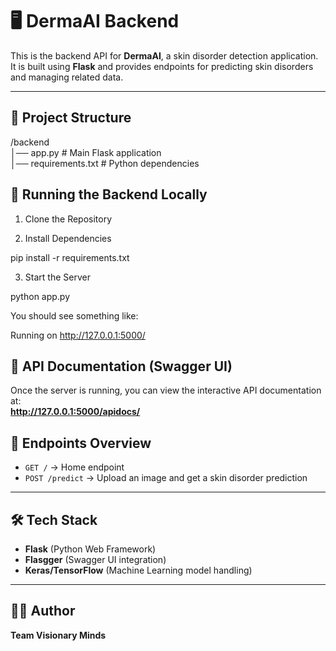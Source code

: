 # 🖥️ DermaAI Backend

This is the backend API for **DermaAI**, a skin disorder detection application.  
It is built using **Flask** and provides endpoints for predicting skin disorders and managing related data.

---

## 📂 Project Structure

/backend  
│── app.py                  # Main Flask application  
│── requirements.txt        # Python dependencies  
 




## 🚀 Running the Backend Locally

 1. Clone the Repository




  2. Install Dependencies

pip install -r requirements.txt


  3. Start the Server

python app.py


You should see something like:

Running on http://127.0.0.1:5000/




## 📄 API Documentation (Swagger UI)

Once the server is running, you can view the interactive API documentation at:  
**http://127.0.0.1:5000/apidocs/**



## 📌 Endpoints Overview

- `GET /` → Home endpoint  
- `POST /predict` → Upload an image and get a skin disorder prediction  

---

## 🛠 Tech Stack
- **Flask** (Python Web Framework)  
- **Flasgger** (Swagger UI integration)  
- **Keras/TensorFlow** (Machine Learning model handling)  

---

## 👨‍💻 Author
**Team Visionary Minds**